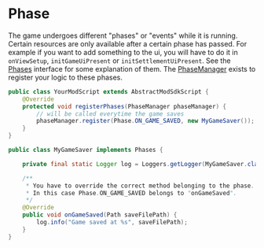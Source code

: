 # Phase

The game undergoes different "phases" or "events" while it is running. Certain resources are only available after a certain phase has passed.
For example if you want to add something to the ui, you will have to do it in `onViewSetup`, `initGameUiPresent` or `initSettlementUiPresent`.
See the [Phases](Phases.java) interface for some explanation of them.
The [PhaseManager](PhaseManager.java) exists to register your logic to these phases.

```java
public class YourModScript extends AbstractModSdkScript {
    @Override
    protected void registerPhases(PhaseManager phaseManager) {
        // will be called everytime the game saves
        phaseManager.register(Phase.ON_GAME_SAVED, new MyGameSaver());
    }
}

public class MyGameSaver implements Phases {

    private final static Logger log = Loggers.getLogger(MyGameSaver.class);

    /**
     * You have to override the correct method belonging to the phase.
     * In this case Phase.ON_GAME_SAVED belongs to "onGameSaved".
     */
    @Override
    public void onGameSaved(Path saveFilePath) {
        log.info("Game saved at %s", saveFilePath);
    }
}
```